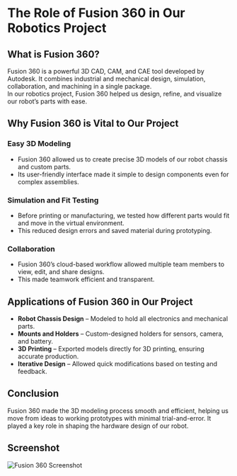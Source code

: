 # The Role of Fusion 360 in Our Robotics Project

## What is Fusion 360?

Fusion 360 is a powerful 3D CAD, CAM, and CAE tool developed by Autodesk. It combines industrial and mechanical design, simulation, collaboration, and machining in a single package.  
In our robotics project, Fusion 360 helped us design, refine, and visualize our robot’s parts with ease.

## Why Fusion 360 is Vital to Our Project

### Easy 3D Modeling
- Fusion 360 allowed us to create precise 3D models of our robot chassis and custom parts.  
- Its user-friendly interface made it simple to design components even for complex assemblies.

### Simulation and Fit Testing
- Before printing or manufacturing, we tested how different parts would fit and move in the virtual environment.  
- This reduced design errors and saved material during prototyping.

### Collaboration
- Fusion 360’s cloud-based workflow allowed multiple team members to view, edit, and share designs.  
- This made teamwork efficient and transparent.

## Applications of Fusion 360 in Our Project

- **Robot Chassis Design** – Modeled to hold all electronics and mechanical parts.  
- **Mounts and Holders** – Custom-designed holders for sensors, camera, and battery.  
- **3D Printing** – Exported models directly for 3D printing, ensuring accurate production.  
- **Iterative Design** – Allowed quick modifications based on testing and feedback.  

## Conclusion

Fusion 360 made the 3D modeling process smooth and efficient, helping us move from ideas to working prototypes with minimal trial-and-error. It played a key role in shaping the hardware design of our robot.

## Screenshot

![Fusion 360 Screenshot](https://drive.google.com/uc?export=view&id=1H8h10hBRnlHUQkVAoh68KumcylFxlapk)
